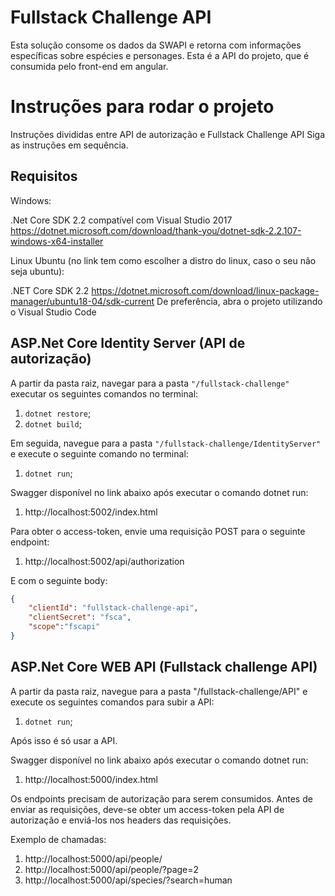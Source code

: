 # Fullstack Challenge API
Esta solução consome os dados da SWAPI e retorna com informações específicas sobre espécies e personages. 
Esta é a API do projeto, que é consumida pelo front-end em angular.

# Instruções para rodar o projeto
Instruções divididas entre API de autorização e Fullstack Challenge API
Siga as instruções em sequência.

## Requisitos

Windows:

.Net Core SDK 2.2 compatível com Visual Studio 2017 https://dotnet.microsoft.com/download/thank-you/dotnet-sdk-2.2.107-windows-x64-installer

Linux Ubuntu (no link tem como escolher a distro do linux, caso o seu não seja ubuntu):

.NET Core SDK 2.2 https://dotnet.microsoft.com/download/linux-package-manager/ubuntu18-04/sdk-current
De preferência, abra o projeto utilizando o Visual Studio Code

## ASP.Net Core Identity Server (API de autorização)

A partir da pasta raiz, navegar para a pasta `"/fullstack-challenge"` executar os seguintes comandos no terminal:

1. `dotnet restore`;
2. `dotnet build`;

Em seguida, navegue para a pasta `"/fullstack-challenge/IdentityServer"` e execute o seguinte comando no terminal:

1. `dotnet run`;

Swagger disponível no link abaixo após executar o comando dotnet run:
1. http://localhost:5002/index.html

Para obter o access-token, envie uma requisição POST para o seguinte endpoint:
1. http://localhost:5002/api/authorization

E com o seguinte body:

```json
{
	"clientId": "fullstack-challenge-api",
	"clientSecret": "fsca",
	"scope":"fscapi"
}
```

## ASP.Net Core WEB API (Fullstack challenge API)

A partir da pasta raiz, navegue para a pasta "/fullstack-challenge/API" e execute os seguintes comandos para subir a API:

1. `dotnet run`;

Após isso é só usar a API.

Swagger disponível no link abaixo após executar o comando dotnet run:
1. http://localhost:5000/index.html

Os endpoints precisam de autorização para serem consumidos. Antes de enviar as requisições, deve-se obter um access-token pela API de autorização e enviá-los nos headers das requisições.  

Exemplo de chamadas:
1. http://localhost:5000/api/people/
1. http://localhost:5000/api/people/?page=2
1. http://localhost:5000/api/species/?search=human